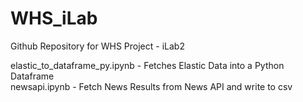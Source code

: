 # WHS_iLab
Github Repository for WHS Project - iLab2

elastic_to_dataframe_py.ipynb - Fetches Elastic Data into a Python Dataframe  
newsapi.ipynb - Fetch News Results from News API and write to csv
